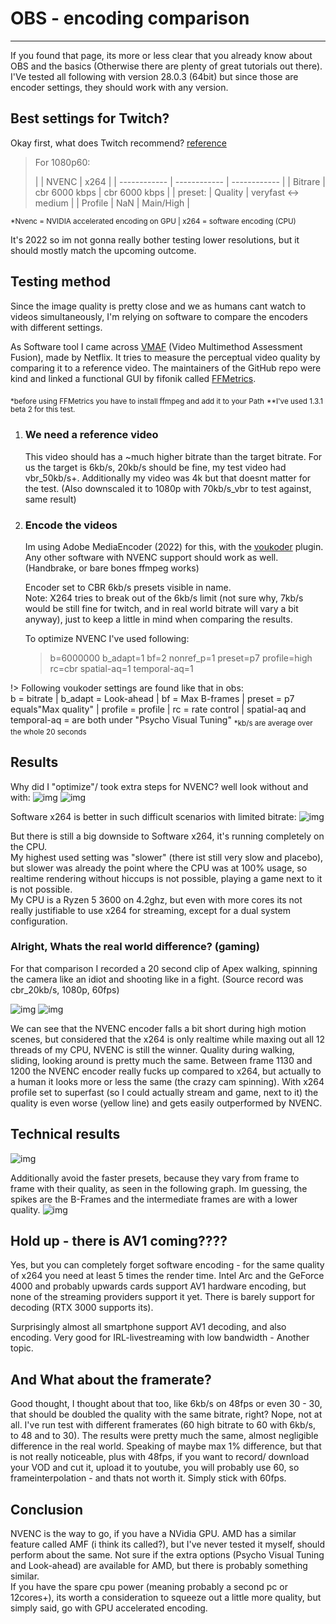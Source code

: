 # OBS - encoding comparison

---

If you found that page, its more or less clear that you already know about OBS and the basics (Otherwise there are plenty of great tutorials out there). I'Ve tested all following with version 28.0.3 (64bit) but since those are encoder settings, they should work with any version.

## Best settings for Twitch?

Okay first, what does Twitch recommend? [reference](https://stream.twitch.tv/encoding/)

> For 1080p60:
>
> |  | NVENC | x264  |
| ------------ | ------------ | ------------ |
| Bitrare | cbr 6000 kbps  | cbr  6000 kbps  |
| preset: | Quality  | veryfast <-> medium |
| Profile | NaN | Main/High |

<sub>*Nvenc = NVIDIA accelerated encoding on GPU | x264 = software encoding (CPU)</sub>

It's 2022 so im not gonna really bother testing lower resolutions, but it should mostly match the upcoming outcome.

## Testing method

Since the image quality is pretty close and we as humans cant watch to videos simultaneously, I'm relying on software to compare the encoders with different settings.

As Software tool I came across [VMAF](https://github.com/Netflix/vmaf) (Video Multimethod Assessment Fusion), made by Netflix. It tries to measure the perceptual video quality by comparing it to a reference video. The maintainers of the GitHub repo were kind and linked a functional GUI by fifonik called [FFMetrics](https://github.com/Netflix/vmaf).

<sub>*before using FFMetrics you have to install ffmpeg and add it to your Path</sub>
<sub>**I've used 1.3.1 beta 2 for this test.</sub>

1. ### We need a reference video

    This video should has a ~much higher bitrate than the target bitrate. For us the target is 6kb/s, 20kb/s should be fine, my test video had vbr_50kb/s+. Additionally my video was 4k but that doesnt matter for the test. (Also downscaled it to 1080p with 70kb/s_vbr to test against, same result)

2. ### Encode the videos

    Im using Adobe MediaEncoder (2022) for this, with the [voukoder](https://www.voukoder.org/forum/thread/783-downloads-instructions/) plugin. Any other software with NVENC support should work as well. (Handbrake, or bare bones ffmpeg works)

    Encoder set to CBR 6kb/s presets visible in name.  
    Note: X264 tries to break out of the 6kb/s limit (not sure why, 7kb/s would be still fine for twitch, and in real world bitrate will vary a bit anyway), just to keep a little in mind when comparing the results.  

    To optimize NVENC I've used following:
    > b=6000000 b_adapt=1 bf=2 nonref_p=1 preset=p7 profile=high rc=cbr spatial-aq=1 temporal-aq=1

!> Following voukoder settings are found like that in obs:  
b = bitrate | b_adapt = Look-ahead | bf = Max B-frames | preset = p7 equals"Max quality" | profile = profile | rc = rate control | spatial-aq and temporal-aq = are both under "Psycho Visual Tuning"
    <sub>*kb/s are average over the whole 20 seconds</sub>

## Results

Why did I "optimize"/ took extra steps for NVENC? well look without and with:
![img](/img/unoptimized_hvenc_max.png)
![img](/img/optimized_hvenc_max.png)

Software x264 is better in such difficult scenarios with limited bitrate:
![img](/img/slower_high_x264.png)

But there is still a big downside to Software x264, it's running completely on the CPU.  
My highest used setting was "slower" (there ist still very slow and placebo), but slower was already the point where the CPU was at 100% usage, so realtime rendering without hiccups is not possible, playing a game next to it is not possible.  
My CPU is a Ryzen 5 3600 on 4.2ghz, but even with more cores its not really justifiable to use x264 for streaming, except for a dual system configuration.

### Alright, Whats the real world difference? (gaming)

For that comparison I recorded a 20 second clip of Apex walking, spinning the camera like an idiot and shooting like in a fight. (Source record was cbr_20kb/s, 1080p, 60fps)

![img](/img/screen2.png)
![img](/img/VMAF2.png)

We can see that the NVENC encoder falls a bit short during high motion scenes, but considered that the x264 is only realtime while maxing out all 12 threads of my CPU, NVENC is still the winner. Quality during walking, sliding, looking around is pretty much the same. Between frame 1130 and 1200 the NVENC encoder really fucks up compared to x264, but actually to a human it looks more or less the same (the crazy cam spinning).
With x264 profile set to superfast (so I could actually stream and game, next to it) the quality is even worse (yellow line) and gets easily outperformed by NVENC.

## Technical results

![img](/img/FFmetrics_results.png)

Additionally avoid the faster presets, because they vary from frame to frame with their quality, as seen in the following graph. Im guessing, the spikes are the B-Frames and the intermediate frames are with a lower quality.
![img](/img/plot.png)

## Hold up - there is AV1 coming????

Yes, but you can completely forget software encoding - for the same quality of x264 you need at least 5 times the render time. Intel Arc and the GeForce 4000 and probably upwards cards support AV1 hardware encoding, but none of the streaming providers support it yet. There is barely support for decoding (RTX 3000 supports its).

Surprisingly almost all smartphone support AV1 decoding, and also encoding. Very good for IRL-livestreaming with low bandwidth - Another topic.

## And What about the framerate?

Good thought, I thought about that too, like 6kb/s on 48fps or even 30 - 30, that should be doubled the quality with the same bitrate, right? Nope, not at all. I've run test with different framerates (60 high bitrate to 60 with 6kb/s, to 48 and to 30). The results were pretty much the same, almost negligible difference in the real world.
Speaking of maybe max 1% difference, but that is not really noticeable, plus with 48fps, if you want to record/ download your VOD and cut it, upload it to youtube, you will probably use 60, so frameinterpolation - and thats not worth it. Simply stick with 60fps.

## Conclusion

NVENC is the way to go, if you have a NVidia GPU. AMD has a similar feature called AMF (i think its called?), but I've never tested it myself, should perform about the same. Not sure if the extra options (Psycho Visual Tuning and Look-ahead) are available for AMD, but there is probably something similar.  
If you have the spare cpu power (meaning probably a second pc or 12cores+), its worth a consideration to squeeze out a little more quality, but simply said, go with GPU accelerated encoding.
